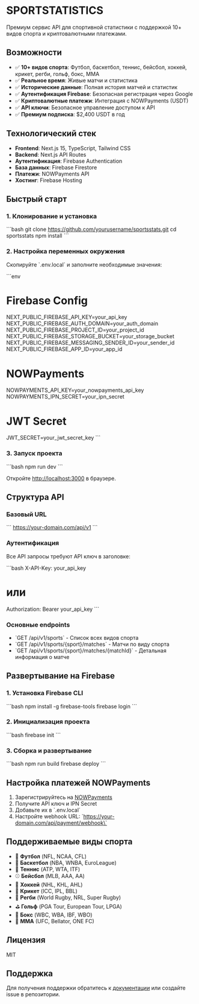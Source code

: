 # SPORTSTATISTICS

Премиум сервис API для спортивной статистики с поддержкой 10+ видов спорта и криптовалютными платежами.

## Возможности

- ✅ **10+ видов спорта**: Футбол, баскетбол, теннис, бейсбол, хоккей, крикет, регби, гольф, бокс, MMA
- ✅ **Реальное время**: Живые матчи и статистика
- ✅ **Исторические данные**: Полная история матчей и статистик
- ✅ **Аутентификация Firebase**: Безопасная регистрация через Google
- ✅ **Криптовалютные платежи**: Интеграция с NOWPayments (USDT)
- ✅ **API ключи**: Безопасное управление доступом к API
- ✅ **Премиум подписка**: $2,400 USDT в год

## Технологический стек

- **Frontend**: Next.js 15, TypeScript, Tailwind CSS
- **Backend**: Next.js API Routes
- **Аутентификация**: Firebase Authentication
- **База данных**: Firebase Firestore
- **Платежи**: NOWPayments API
- **Хостинг**: Firebase Hosting

## Быстрый старт

### 1. Клонирование и установка

\`\`\`bash
git clone https://github.com/yourusername/sportsstats.git
cd sportsstats
npm install
\`\`\`

### 2. Настройка переменных окружения

Скопируйте \`.env.local\` и заполните необходимые значения:

\`\`\`env
# Firebase Config
NEXT_PUBLIC_FIREBASE_API_KEY=your_api_key
NEXT_PUBLIC_FIREBASE_AUTH_DOMAIN=your_auth_domain
NEXT_PUBLIC_FIREBASE_PROJECT_ID=your_project_id
NEXT_PUBLIC_FIREBASE_STORAGE_BUCKET=your_storage_bucket
NEXT_PUBLIC_FIREBASE_MESSAGING_SENDER_ID=your_sender_id
NEXT_PUBLIC_FIREBASE_APP_ID=your_app_id

# NOWPayments
NOWPAYMENTS_API_KEY=your_nowpayments_api_key
NOWPAYMENTS_IPN_SECRET=your_ipn_secret

# JWT Secret
JWT_SECRET=your_jwt_secret_key
\`\`\`

### 3. Запуск проекта

\`\`\`bash
npm run dev
\`\`\`

Откройте [http://localhost:3000](http://localhost:3000) в браузере.

## Структура API

### Базовый URL
\`\`\`
https://your-domain.com/api/v1
\`\`\`

### Аутентификация
Все API запросы требуют API ключ в заголовке:

\`\`\`bash
X-API-Key: your_api_key
# или
Authorization: Bearer your_api_key
\`\`\`

### Основные endpoints

- \`GET /api/v1/sports\` - Список всех видов спорта
- \`GET /api/v1/sports/{sport}/matches\` - Матчи по виду спорта
- \`GET /api/v1/sports/{sport}/matches/{matchId}\` - Детальная информация о матче

## Развертывание на Firebase

### 1. Установка Firebase CLI

\`\`\`bash
npm install -g firebase-tools
firebase login
\`\`\`

### 2. Инициализация проекта

\`\`\`bash
firebase init
\`\`\`

### 3. Сборка и развертывание

\`\`\`bash
npm run build
firebase deploy
\`\`\`

## Настройка платежей NOWPayments

1. Зарегистрируйтесь на [NOWPayments](https://nowpayments.io)
2. Получите API ключ и IPN Secret
3. Добавьте их в \`.env.local\`
4. Настройте webhook URL: \`https://your-domain.com/api/payment/webhook\`

## Поддерживаемые виды спорта

- 🏈 **Футбол** (NFL, NCAA, CFL)
- 🏀 **Баскетбол** (NBA, WNBA, EuroLeague)
- 🎾 **Теннис** (ATP, WTA, ITF)
- ⚾ **Бейсбол** (MLB, AAA, AA)
- 🏒 **Хоккей** (NHL, KHL, AHL)
- 🏏 **Крикет** (ICC, IPL, BBL)
- 🏉 **Регби** (World Rugby, NRL, Super Rugby)
- ⛳ **Гольф** (PGA Tour, European Tour, LPGA)
- 🥊 **Бокс** (WBC, WBA, IBF, WBO)
- 🥋 **MMA** (UFC, Bellator, ONE FC)

## Лицензия

MIT

## Поддержка

Для получения поддержки обратитесь к [документации](https://your-domain.com/docs) или создайте issue в репозитории.